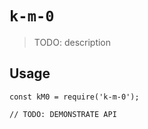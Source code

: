 # `k-m-0`

> TODO: description

## Usage

```
const kM0 = require('k-m-0');

// TODO: DEMONSTRATE API
```
